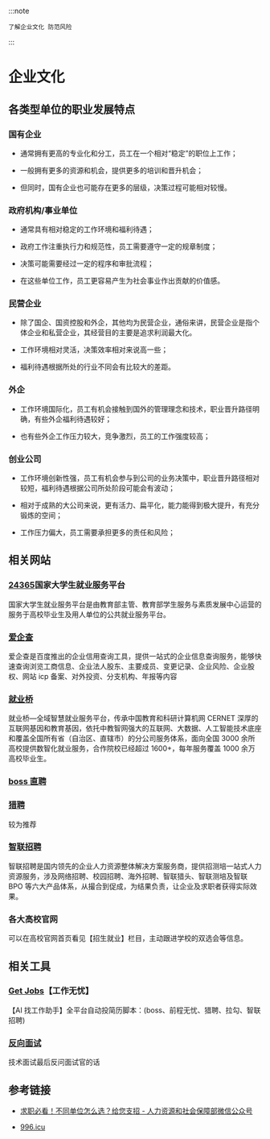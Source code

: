 :::note

    了解企业文化 防范风险

:::

# **企业文化**

## 各类型单位的职业发展特点

### 国有企业

- 通常拥有更高的专业化和分工，员工在一个相对“稳定”的职位上工作；

- 一般拥有更多的资源和机会，提供更多的培训和晋升机会；

- 但同时，国有企业也可能存在更多的层级，决策过程可能相对较慢。

### 政府机构/事业单位

- 通常具有相对稳定的工作环境和福利待遇；

- 政府工作注重执行力和规范性，员工需要遵守一定的规章制度；

- 决策可能需要经过一定的程序和审批流程；

- 在这些单位工作，员工更容易产生为社会事业作出贡献的价值感。

### 民营企业

- 除了国企、国资控股和外企，其他均为民营企业，通俗来讲，民营企业是指个体企业和私营企业，其经营目的主要是追求利润最大化。

- 工作环境相对灵活，决策效率相对来说高一些；

- 福利待遇根据所处的行业不同会有比较大的差距。

### 外企

- 工作环境国际化，员工有机会接触到国外的管理理念和技术，职业晋升路径明确，有些外企福利待遇较好；

- 也有些外企工作压力较大，竞争激烈，员工的工作强度较高；

### 创业公司

- 工作环境创新性强，员工有机会参与到公司的业务决策中，职业晋升路径相对较短，福利待遇根据公司所处阶段可能会有波动；

- 相对于成熟的大公司来说，更有活力、扁平化，能力能得到极大提升，有充分锻炼的空间；

- 工作压力偏大，员工需要承担更多的责任和风险；

## 相关网站

### [24365](https://www.ncss.cn/)国家大学生就业服务平台

国家大学生就业服务平台是由教育部主管、教育部学生服务与素质发展中心运营的服务于高校毕业生及用人单位的公共就业服务平台。

### [爱企查](https://aiqicha.baidu.com/)

爱企查是百度推出的企业信用查询工具，提供一站式的企业信息查询服务，能够快速查询浏览工商信息、企业法人股东、主要成员、变更记录、企业风险、企业股权、网站 icp 备案、对外投资、分支机构、年报等内容

### [就业桥](https://www.jiuyeqiao.cn/)

就业桥—全域智慧就业服务平台，传承中国教育和科研计算机网 CERNET 深厚的互联网基因和教育基因，依托中教智网强大的互联网、大数据、人工智能技术底座和覆盖全国所有省（自治区、直辖市）的分公司服务体系，面向全国 3000 余所高校提供数智化就业服务，合作院校已经超过 1600+，每年服务覆盖 1000 余万高校毕业生。

### [boss 直聘](https://www.zhipin.com/)

### [猎聘](https://www.liepin.com/)

较为推荐

### [智联招聘](http://zhaopin.com/)

智联招聘是国内领先的企业人力资源整体解决方案服务商，提供招测培一站式人力资源服务，涉及网络招聘、校园招聘、海外招聘、智联猎头、智联测培及智联 BPO 等六大产品体系，从撮合到促成，为结果负责，让企业及求职者获得实际效果。

### 各大高校官网

可以在高校官网首页看见【招生就业】栏目，主动跟进学校的双选会等信息。

## 相关工具

### [Get Jobs](https://github.com/loks666/get_jobs)【工作无忧】

【AI 找工作助手】全平台自动投简历脚本：(boss、前程无忧、猎聘、拉勾、智联招聘)

### [反向面试](https://github.com/perklet/reverse-interview-zh)

技术面试最后反问面试官的话

## 参考链接

- [求职必看！不同单位怎么选？给您支招 - 人力资源和社会保障部微信公众号](https://mp.weixin.qq.com/s/73qrbACpmXc5cURJoQ92UA)

- [996.icu](https://996.icu/#/zh_CN)
